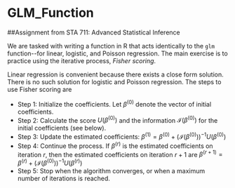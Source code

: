 # GLM_Function

##Assignment from STA 711: Advanced Statistical Inference

We are tasked with writing a function in R that acts identically to the `glm` function--for linear, logistic, and Poisson regression. The main exercise is to practice using the iterative process, *Fisher scoring*. 

Linear regression is convenient because there exists a close form solution. There is no such solution for logistic and Poisson regression. The steps to use Fisher scoring are 

  - Step 1: Initialize the coefficients. Let $\beta^{(0)}$ denote the vector of initial coefficients.
  - Step 2: Calculate the score $U(\beta^{(0)})$ and the information $\mathcal{I}(\beta^{(0)})$ for the initial coefficients (see below).
  - Step 3: Update the estimated coefficients: $\beta^{(1)}=\beta^{(0)}+(\mathcal{I}(\beta^{(0)}))^{−1} U(\beta^{(0)})$
  - Step 4: Continue the process. If $\beta^{(r)}$ is the estimated coefficients on iteration $r$, then the estimated coefficients on iteration $r+1$ are $\beta^{(r+1)}=\beta^{(r)}+(\mathcal{I}(\beta^{(0)}))^{−1} U(\beta^{(r)})$
  - Step 5: Stop when the algorithm converges, or when a maximum number of iterations is reached.

